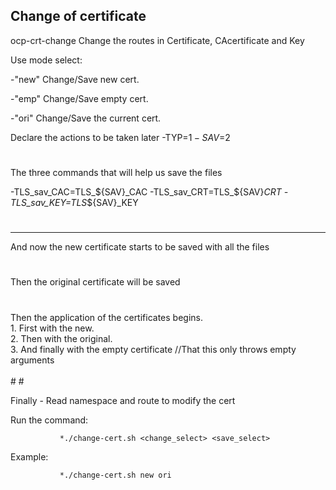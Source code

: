 ## Change of certificate
<p> ocp-crt-change
 Change the routes in
           Certificate,
           CAcertificate and
           Key</p>
Use mode select:    

 -"new" Change/Save new cert.
 
 -"emp" Change/Save empty cert.
 
 -"ori" Change/Save the current cert.

Declare the actions to be taken later
-TYP=$1
-SAV=$2
#
#
The three commands that will help us save the files

-TLS_sav_CAC=TLS_${SAV}_CAC
-TLS_sav_CRT=TLS_${SAV}_CRT
-TLS_sav_KEY=TLS_${SAV}_KEY
#
------------------------------------------------------------------------
And now the new certificate starts to be saved with all the files
#
#
#
Then the original certificate will be saved
#
#
 <p> Then the application of the certificates begins.<br>
1. First with the new.<br>
2. Then with the original.<br>
3. And finally with the empty certificate //That this only throws empty arguments<br>
</br>
#
#



Finally - Read namespace and route to modify the cert

 Run the command:
 
               *./change-cert.sh <change_select> <save_select>
 Example:
 
               *./change-cert.sh new ori


</p>
